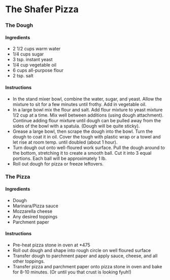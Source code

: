 # The Shafer Pizza


### The Dough
#### Ingredients

- 2 1/2 cups warm water
- 1/4 cups sugar
- 3 tsp. instant yeast
- 1/4 cup vegetable oil
- 6 cups all-purpose flour
- 2 tsp. salt

#### Instructions

- In the stand mixer bowl, combine the water, sugar, and yeast. Allow the mixture to sit for a few minutes until frothy. Add in vegetable oil.
- In a large bowl mix the flour and salt. Add flour mixture to yeast mixture 1/2 cup at a time. Mix well between additions (using dough attachment). Continue adding flour mixture until dough can be pulled away from the sides of the bowl with a spatula. (Dough will be quite sticky).
- Grease a large bowl, then scrape the dough into the bowl. Turn the dough to coat it in oil. Cover the tough with plastic wrap or a towel and let rise at room temp. until doubled (about 1 hour).
- Turn dough out onto well-floured work surface. Pull the dough around to the bottom, stretching it to create a smooth ball. Cut it into 3 equal portions. Each ball will be approximately 1 lb.
- Roll out dough for pizza or freeze leftovers.

### The Pizza

#### Ingredients

- Dough
- Marinara/Pizza sauce
- Mozzarella cheese
- Any desired toppings
- Parchment paper

#### Instructions
- Pre-heat pizza stone in oven at *475
- Roll out dough and shape into rough circle on well floured surface
- Transfer dough to parchment paper and apply sauce, cheese, and all other toppings.
- Transfer pizza and parchment paper onto pizza stone in oven and bake for 8-10 minutes. (Or until you that crust is looking fyuh!)
